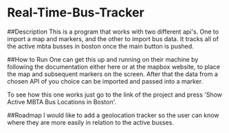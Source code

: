 # Real-Time-Bus-Tracker


##Description
This is a program that works with two different api's. One to import a map and markers, and the other to import bus data. It tracks all of the active mbta busses in boston once the main button is pushed.

##How to Run
One can get this up and running on their machine by following the documentation either here or at the mapbox website, to place the map and subsequent markers on the screen. After that the data from a chosen API of you choice can be imported and passed into a marker.

To see how this one works just go to the link of the project and press 'Show Active MBTA Bus Locations in Boston'.

##Roadmap
I would like to add a geolocation tracker so the user can know where they are more easily in relation to the active busses.
